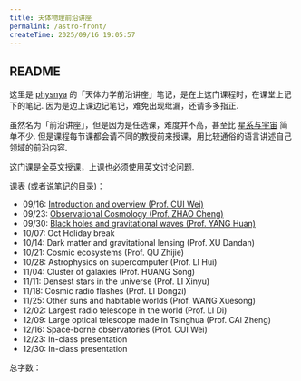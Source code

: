 ```yaml
---
title: 天体物理前沿讲座
permalink: /astro-front/
createTime: 2025/09/16 19:05:57
---
```


## README

这里是 [physnya](/) 的「天体力学前沿讲座」笔记，是在上这门课程时，在课堂上记下的笔记. 因为是边上课边记笔记，难免出现纰漏，还请多多指正.

虽然名为「前沿讲座」，但是因为是任选课，难度并不高，甚至比 [星系与宇宙](/cosmos/) 简单不少. 但是课程每节课都会请不同的教授前来授课，用比较通俗的语言讲述自己领域的前沿内容.

这门课是全英文授课，上课也必须使用英文讨论问题.

课表 (或者说笔记的目录)：

- 09/16: [Introduction and overview (Prof. CUI Wei)](/astro-front/lesson-1/)
- 09/23: [Observational Cosmology (Prof. ZHAO Cheng)](/astro-front/lesson-2-observational-cosmology/)
- 09/30: [Black holes and gravitational waves (Prof. YANG Huan)](/astro-front/lesson-3-gravitational-waves/)
- 10/07: Oct Holiday break
- 10/14: Dark matter and gravitational lensing (Prof. XU Dandan)
- 10/21: Cosmic ecosystems (Prof. QU Zhijie)
- 10/28: Astrophysics on supercomputer (Prof. LI Hui)
- 11/04: Cluster of galaxies (Prof. HUANG Song)
- 11/11: Densest stars in the universe (Prof. LI Xinyu)
- 11/18: Cosmic radio flashes (Prof. LI Dongzi)
- 11/25: Other suns and habitable worlds (Prof. WANG Xuesong)
- 12/02: Largest radio telescope in the world (Prof. LI Di)
- 12/09: Large optical telescope made in Tsinghua (Prof. CAl Zheng)
- 12/16: Space-borne observatories (Prof. CUI Wei)
- 12/23: In-class presentation
- 12/30: In-class presentation

总字数：<WordCount type="astro-front" />